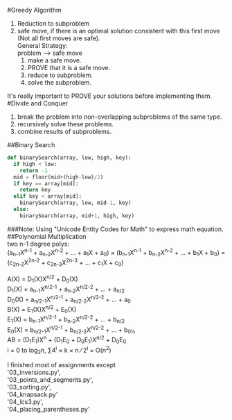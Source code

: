 #Greedy Algorithm<br>
1. Reduction to subproblem<br>
2. safe move, if there is an optimal solution consistent with this first move (Not all first moves are safe).<br>
General Strategy:<br>
problem --> safe move<br>
   1. make a safe move.<br>
   2. PROVE that it is a safe move.<br>
   3. reduce to subproblem.<br>
   4. solve the subproblem.<br>

It's really important to PROVE your solutions before implementing them.<br>
#Divide and Conquer<br>
   1. break the problem into non-overlapping subproblems of the same type.<br>
   2. recursively solve these problems.<br>
   3. combine results of subproblems.<br>

##Binary Search<br>
```python
def binarySearch(array, low, high, key):
  if high < low:
    return -1
  mid = floor(mid+(high-low)/2)
  if key == array[mid]:
    return key
  elif key < array[mid]:
    binarySearch(array, low, mid-1, key)
  else:
    binarySearch(array, mid+1, high, key)
```
###Note: Using "Unicode Entity Codes for Math" to express math equation.<br>
##Polynomial Multiplication<br>
two n-1 degree polys:<br>
(a<sub>n-1</sub>X<sup>n-1</sup> + a<sub>n-2</sub>X<sup>n-2</sup> + ... + a<sub>1</sub>X + a<sub>0</sub>) &times; (b<sub>n-1</sub>X<sup>n-1</sup> + b<sub>n-2</sub>X<sup>n-2</sup> + ... + b<sub>1</sub>X + b<sub>0</sub>) = (c<sub>2n-2</sub>X<sup>2n-2</sup> + c<sub>2n-3</sub>X<sup>2n-3</sup> + ... + c<sub>1</sub>X + c<sub>0</sub>)

A(X) = D<sub>1</sub>(X)X<sup>n/2</sup> + D<sub>0</sub>(X)<br>
D<sub>1</sub>(X) = a<sub>n-1</sub>X<sup>n/2-1</sup> + a<sub>n-2</sub>X<sup>n/2-2</sup> + ... + a<sub>n/2</sub><br>
D<sub>0</sub>(X) = a<sub>n/2-1</sub>X<sup>n/2-1</sup> + a<sub>n/2-2</sub>X<sup>n/2-2</sup> + ... + a<sub>0</sub><br>
B(X) = E<sub>1</sub>(X)X<sup>n/2</sup> + E<sub>0</sub>(X)<br>
E<sub>1</sub>(X) = b<sub>n-1</sub>X<sup>n/2-1</sup> + b<sub>n-2</sub>X<sup>n/2-2</sup> + ... + b<sub>n/2</sub><br>
E<sub>0</sub>(X) = b<sub>n/2-1</sub>X<sup>n/2-1</sup> + b<sub>n/2-2</sub>X<sup>n/2-2</sup> + ... + b<sub>0&#189;</sub><br>
AB = (D<sub>1</sub>E<sub>1</sub>)X<sup>n</sup> + (D<sub>1</sub>E<sub>0</sub> + D<sub>0</sub>E<sub>1</sub>)X<sup>n/2</sup> + D<sub>0</sub>E<sub>0</sub><br>
i = 0 to log<sub>2</sub>n, &#8721;4<sup>i</sup> &times; k &times; n &frasl; 2<sup>i</sup> = O(n<sup>2</sup>)




I finished most of assignments except  
'03_inversions.py',  
'03_points_and_segments.py',  
'03_sorting.py',  
'04_knapsack.py'  
'04_lcs3.py',  
'04_placing_parentheses.py'  
